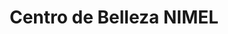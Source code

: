 ---
title: "Centro de Belleza NIMEL"
url: /ciudad-satelite/centro-de-belleza-nimel/
shop: cosméticos
---